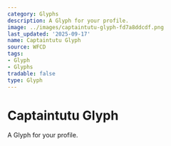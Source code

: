 ```yaml
---
category: Glyphs
description: A Glyph for your profile.
image: ../images/captaintutu-glyph-fd7a8ddcdf.png
last_updated: '2025-09-17'
name: Captaintutu Glyph
source: WFCD
tags:
- Glyph
- Glyphs
tradable: false
type: Glyph
---
```


# Captaintutu Glyph

A Glyph for your profile.

